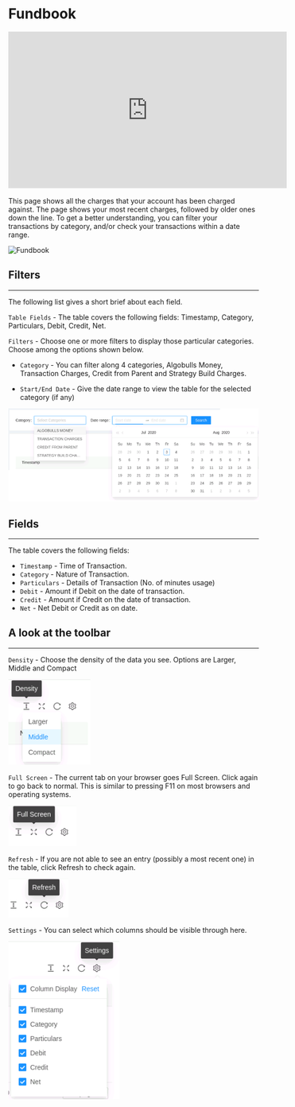 # Fundbook

<iframe width="560" height="315" src="https://www.youtube.com/embed/y7ry8Bmz8QM" frameborder="0" allow="accelerometer; autoplay; encrypted-media; gyroscope; picture-in-picture" allowfullscreen></iframe>

This page shows all the charges that your account has been charged against. The page shows your most recent charges, followed by older ones down the line. To get a better understanding, you can filter your transactions by category, and/or check your transactions within a date range.

![Fundbook](imgs/screenshots/FB1.png)

## Filters
---
The following list gives a short brief about each field.

`Table Fields` - The table covers the following fields: Timestamp, Category, Particulars, Debit, Credit, Net.

`Filters` - Choose one or more filters to display those particular categories. Choose among the options shown below.

* `Category` - You can filter along 4 categories, Algobulls Money, Transaction Charges, Credit from Parent and Strategy Build Charges.

* `Start/End Date` - Give the date range to view the table for the selected category (if any)

![Filters](imgs/fundbook-2.png)

## Fields
---
The table covers the following fields:

* `Timestamp` - Time of Transaction.
* `Category` - Nature of  Transaction.
* `Particulars` - Details of Transaction (No. of minutes usage)
* `Debit` -  Amount if Debit on the date of transaction.
* `Credit` - Amount if Credit on the date of transaction.
* `Net` - Net Debit or Credit as on date.

## A look at the toolbar
---

`Density` - Choose the density of the data you see. Options are Larger, Middle and Compact

![Filters](imgs/toolbar-1.png)

`Full Screen` - The current tab on your browser goes Full Screen. Click again to go back to normal. This is similar to pressing F11 on most browsers and operating systems.

![Filters](imgs/toolbar-2.png)

`Refresh` - If you are not able to see an entry (possibly a most recent one) in the table, click Refresh to check again. 

![Filters](imgs/toolbar-3.png)

`Settings` - You can select which columns should be visible through here. 

![Filters](imgs/toolbar-4.png)